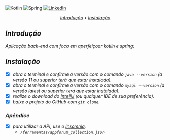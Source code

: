 ![Kotlin](https://img.shields.io/badge/kotlin-%23ED8B00.svg?style=for-the-badge&logo=kotlin&logoColor=white)
![Spring](https://img.shields.io/badge/spring-%236DB33F.svg?style=for-the-badge&logo=spring&logoColor=white)
[![LinkedIn](https://img.shields.io/badge/linkedin-%230077B5.svg?style=for-the-badge&logo=linkedin&logoColor=white)](https://www.linkedin.com/in/gabadev/)

<p align="center">
  <i>
    <a href="#introdução">Introdução</a> •
    <a href="#instalação">Instalação</a> 
  <i/>
</p>

## Introdução

Aplicação back-end com foco em aperfeiçoar kotlin e spring;

## Instalação

* [x] abra o terminal e confirme a versão com o comando `java --version` (a versão 11 ou superior terá que estar instalada).
* [x] abra o terminal e confirme a versão com o comando `mysql –-version` (a versão latest ou superior terá que estar instalada).
* [x] realize o download do [IntelliJ](https://www.jetbrains.com/pt-br/idea/download) (ou qualquer IDE de sua preferência).
* [x] baixe o projeto do GitHub com `git clone`.

### Apêndice
* [x] para utilizar a API, use o [Insomnia](https://insomnia.rest/download).
    - `/ferramentas/appforum_collection.json`
